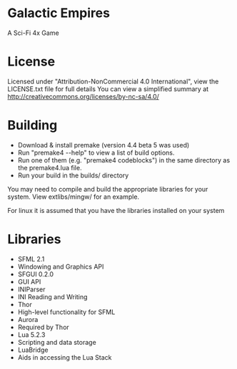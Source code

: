 Galactic Empires
================

A Sci-Fi 4x Game

License
=======

Licensed under "Attribution-NonCommercial 4.0 International", view the LICENSE.txt file for full details
You can view a simplified summary at http://creativecommons.org/licenses/by-nc-sa/4.0/

Building
========

* Download & install premake (version 4.4 beta 5 was used)
* Run "premake4 --help" to view a list of build options.
* Run one of them (e.g. "premake4 codeblocks") in the same directory as the premake4.lua file.
* Run your build in the builds/ directory

You may need to compile and build the appropriate libraries for your system. View extlibs/mingw/ for an example.

For linux it is assumed that you have the libraries installed on your system

Libraries
=========

* SFML 2.1
 * Windowing and Graphics API 
* SFGUI 0.2.0
 * GUI API
* INIParser
 * INI Reading and Writing
* Thor
 * High-level functionality for SFML
* Aurora
 * Required by Thor
* Lua 5.2.3
 * Scripting and data storage
* LuaBridge
 * Aids in accessing the Lua Stack